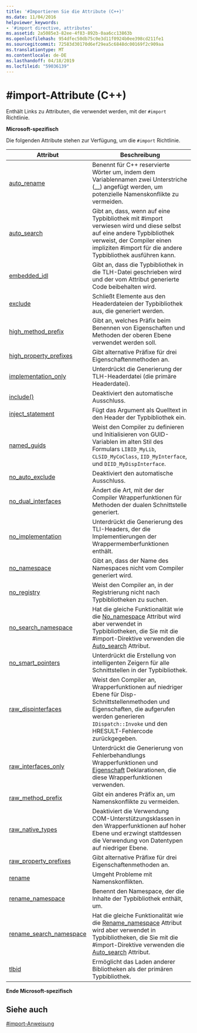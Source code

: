 ```yaml
---
title: '#Importieren Sie die Attribute (C++)'
ms.date: 11/04/2016
helpviewer_keywords:
- '#import directive, attributes'
ms.assetid: 2a5085e3-82ee-4f83-892b-0aa6cc13863b
ms.openlocfilehash: 954dfec50db75c0e3d11f0924b0ee398cd211fe1
ms.sourcegitcommit: 72583d30170d6ef29ea5c6848dc00169f2c909aa
ms.translationtype: MT
ms.contentlocale: de-DE
ms.lasthandoff: 04/18/2019
ms.locfileid: "59036139"
---
```

# <a name="import-attributes-c"></a>#import-Attribute (C++)
Enthält Links zu Attributen, die verwendet werden, mit der `#import` Richtlinie.

**Microsoft-spezifisch**

Die folgenden Attribute stehen zur Verfügung, um die `#import` Richtlinie.

|Attribut|Beschreibung|
|---------------|-----------------|
|[auto_rename](../preprocessor/auto-rename.md)|Benennt für C++ reservierte Wörter um, indem dem Variablennamen zwei Unterstriche (__) angefügt werden, um potenzielle Namenskonflikte zu vermeiden.|
|[auto_search](../preprocessor/auto-search.md)|Gibt an, dass, wenn auf eine Typbibliothek mit #import verwiesen wird und diese selbst auf eine andere Typbibliothek verweist, der Compiler einen impliziten #import für die andere Typbibliothek ausführen kann.|
|[embedded_idl](../preprocessor/embedded-idl.md)|Gibt an, dass die Typbibliothek in die TLH-Datei geschrieben wird und der vom Attribut generierte Code beibehalten wird.|
|[exclude](../preprocessor/exclude-hash-import.md)|Schließt Elemente aus den Headerdateien der Typbibliothek aus, die generiert werden.|
|[high_method_prefix](../preprocessor/high-method-prefix.md)|Gibt an, welches Präfix beim Benennen von Eigenschaften und Methoden der oberen Ebene verwendet werden soll.|
|[high_property_prefixes](../preprocessor/high-property-prefixes.md)|Gibt alternative Präfixe für drei Eigenschaftenmethoden an.|
|[implementation_only](../preprocessor/implementation-only.md)|Unterdrückt die Generierung der TLH-Headerdatei (die primäre Headerdatei).|
|[include()](../preprocessor/include-parens.md)|Deaktiviert den automatische Ausschluss.|
|[inject_statement](../preprocessor/inject-statement.md)|Fügt das Argument als Quelltext in den Header der Typbibliothek ein.|
|[named_guids](../preprocessor/named-guids.md)|Weist den Compiler zu definieren und Initialisieren von GUID-Variablen im alten Stil des Formulars `LIBID_MyLib`, `CLSID_MyCoClass`, `IID_MyInterface`, und `DIID_MyDispInterface`.|
|[no_auto_exclude](../preprocessor/no-auto-exclude.md)|Deaktiviert den automatische Ausschluss.|
|[no_dual_interfaces](../preprocessor/no-dual-interfaces.md)|Ändert die Art, mit der der Compiler Wrapperfunktionen für Methoden der dualen Schnittstelle generiert.|
|[no_implementation](../preprocessor/no-implementation.md)|Unterdrückt die Generierung des TLI-Headers, der die Implementierungen der Wrappermemberfunktionen enthält.|
|[no_namespace](../preprocessor/no-namespace.md)|Gibt an, dass der Name des Namespaces nicht vom Compiler generiert wird.|
|[no_registry](../preprocessor/no-registry.md)|Weist den Compiler an, in der Registrierung nicht nach Typbibliotheken zu suchen.|
|[no_search_namespace](../preprocessor/no-search-namespace.md)|Hat die gleiche Funktionalität wie die [No_namespace](../preprocessor/no-namespace.md) Attribut wird aber verwendet in Typbibliotheken, die Sie mit die #import-Direktive verwenden die [Auto_search](../preprocessor/auto-search.md) Attribut.|
|[no_smart_pointers](../preprocessor/no-smart-pointers.md)|Unterdrückt die Erstellung von intelligenten Zeigern für alle Schnittstellen in der Typbibliothek.|
|[raw_dispinterfaces](../preprocessor/raw-dispinterfaces.md)|Weist den Compiler an, Wrapperfunktionen auf niedriger Ebene für Disp-Schnittstellenmethoden und Eigenschaften, die aufgerufen werden generieren `IDispatch::Invoke` und den HRESULT-Fehlercode zurückgegeben.|
|[raw_interfaces_only](../preprocessor/raw-interfaces-only.md)|Unterdrückt die Generierung von Fehlerbehandlungs Wrapperfunktionen und [Eigenschaft](../cpp/property-cpp.md) Deklarationen, die diese Wrapperfunktionen verwenden.|
|[raw_method_prefix](../preprocessor/raw-method-prefix.md)|Gibt ein anderes Präfix an, um Namenskonflikte zu vermeiden.|
|[raw_native_types](../preprocessor/raw-native-types.md)|Deaktiviert die Verwendung COM-Unterstützungsklassen in den Wrapperfunktionen auf hoher Ebene und erzwingt stattdessen die Verwendung von Datentypen auf niedriger Ebene.|
|[raw_property_prefixes](../preprocessor/raw-property-prefixes.md)|Gibt alternative Präfixe für drei Eigenschaftenmethoden an.|
|[rename](../preprocessor/rename-hash-import.md)|Umgeht Probleme mit Namenskonflikten.|
|[rename_namespace](../preprocessor/rename-namespace.md)|Benennt den Namespace, der die Inhalte der Typbibliothek enthält, um.|
|[rename_search_namespace](../preprocessor/rename-search-namespace.md)|Hat die gleiche Funktionalität wie die [Rename_namespace](../preprocessor/rename-namespace.md) Attribut wird aber verwendet in Typbibliotheken, die Sie mit die #import-Direktive verwenden die [Auto_search](../preprocessor/auto-search.md) Attribut.|
|[tlbid](../preprocessor/tlbid.md)|Ermöglicht das Laden anderer Bibliotheken als der primären Typbibliothek.|

**Ende Microsoft-spezifisch**

## <a name="see-also"></a>Siehe auch

[#import-Anweisung](../preprocessor/hash-import-directive-cpp.md)
